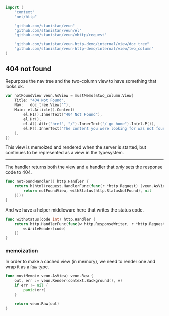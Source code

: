 ```go
import (
	"context"
	"net/http"

	"github.com/stanistan/veun"
	"github.com/stanistan/veun/el"
	"github.com/stanistan/veun/vhttp/request"

	"github.com/stanistan/veun-http-demo/internal/view/doc_tree"
	"github.com/stanistan/veun-http-demo/internal/view/two_column"
)
```

## 404 not found

Repurpose the nav tree and the two-column view to have something that looks ok.

```go
var notFoundView veun.AsView = mustMemo(&two_column.View{
	Title: "404 Not Found",
	Nav:   doc_tree.View(""),
	Main: el.Article().Content(
		el.H1().InnerText("404 Not Found"),
		el.Hr(),
		el.A().Attr("href", "/").InnerText("/ go home").In(el.P()),
		el.P().InnerText("The content you were looking for was not found."),
	),
})
```

This view is memoized and rendered when the server is started, but continues
to be represented as a view in the typesystem.

---

The handler returns both the view and a handler that _only_ sets the
response code to 404.

```go
func notFoundHandler() http.Handler {
	return h(html(request.HandlerFunc(func(r *http.Request) (veun.AsView, http.Handler, error) {
        return notFoundView, withStatus(http.StatusNotFound), nil
	})))
}
```

And we have a helper middleware here that writes the status code.

```go
func withStatus(code int) http.Handler {
	return http.HandlerFunc(func(w http.ResponseWriter, r *http.Request) {
		w.WriteHeader(code)
	})
}
```

### memoization

In order to make a cached view (in memory), we need to render one and wrap it
as a `Raw` type.

```go
func mustMemo(v veun.AsView) veun.Raw {
    out, err := veun.Render(context.Background(), v)
    if err != nil {
        panic(err)
    }

    return veun.Raw(out)
}
```
